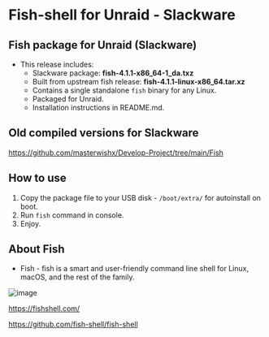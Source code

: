 # Fish-shell for Unraid - Slackware

## Fish package for Unraid (Slackware)

* This release includes:  
  * Slackware package: **fish-4.1.1-x86_64-1_da.txz**
  * Built from upstream fish release: **fish-4.1.1-linux-x86_64.tar.xz**
  * Contains a single standalone `fish` binary for any Linux.
  * Packaged for Unraid.
  * Installation instructions in README.md.

## Old compiled versions for Slackware

<https://github.com/masterwishx/Develop-Project/tree/main/Fish>

## How to use

1. Copy the package file to your USB disk - `/boot/extra/` for autoinstall on boot.
2. Run `fish` command in console.
3. Enjoy.

## About Fish

* Fish - fish is a smart and user-friendly command line
shell for Linux, macOS, and the rest of the family.

![image](https://user-images.githubusercontent.com/28630321/193850149-76a497c7-cb1a-4fb5-86f9-7d5e8aad77e5.png)

<https://fishshell.com/>

<https://github.com/fish-shell/fish-shell>
